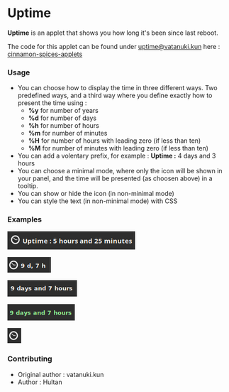Uptime
======

**Uptime** is an applet that shows you how long it's been since last reboot.

The code for this applet can be found under uptime@vatanuki.kun here : [cinnamon-spices-applets](https://github.com/linuxmint/cinnamon-spices-applets/)

### Usage

* You can choose how to display the time in three different ways. Two predefined ways, and a third way where you define exactly how to present the time using :
  * **%y** for number of years
  * **%d** for number of days
  * **%h** for number of hours
  * **%m** for number of minutes
  * **%H** for number of hours with leading zero (if less than ten)
  * **%M** for number of minutes with leading zero (if less than ten)
* You can add a volentary prefix, for example : **Uptime :** 4 days and 3 hours
* You can choose a minimal mode, where only the icon will be shown in your panel, and the time will be presented (as choosen above) in a tooltip.
* You can show or hide the icon (in non-minimal mode)
* You can style the text (in non-minimal mode) with CSS

### Examples

![screenshot](https://raw.githubusercontent.com/linuxmint/cinnamon-spices-applets/master/uptime%40vatanuki.kun/screenshot.png)

![screenshot](https://raw.githubusercontent.com/linuxmint/cinnamon-spices-applets/master/uptime%40vatanuki.kun/screenshot2.png)

![screenshot](https://raw.githubusercontent.com/linuxmint/cinnamon-spices-applets/master/uptime%40vatanuki.kun/screenshot3.png)

![screenshot](https://raw.githubusercontent.com/linuxmint/cinnamon-spices-applets/master/uptime%40vatanuki.kun/screenshot4.png)

![screenshot](https://raw.githubusercontent.com/linuxmint/cinnamon-spices-applets/master/uptime%40vatanuki.kun/screenshot5.png)

### Contributing

*  Original author : vatanuki.kun
*  Author : Hultan
